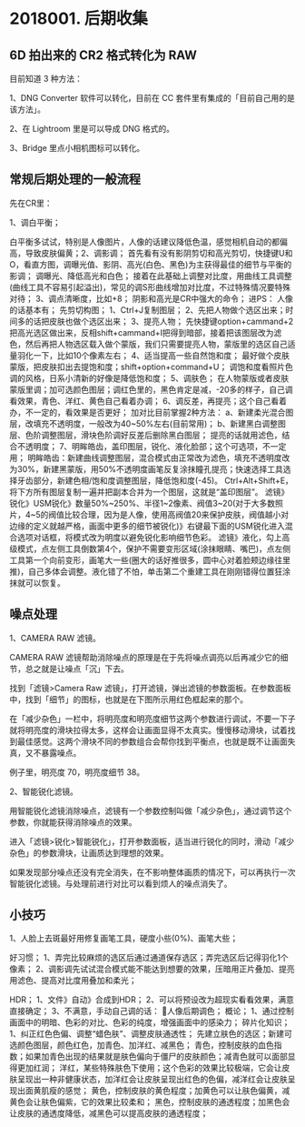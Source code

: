 # 2018001. 后期收集

## 6D 拍出来的 CR2 格式转化为 RAW
目前知道 3 种方法：

1、DNG Converter 软件可以转化，目前在 CC 套件里有集成的「目前自己用的是该方法」。

2、在 Lightroom 里是可以导成 DNG 格式的。

3、Bridge 里点小相机图标可以转化。

## 常规后期处理的一般流程
先在CR里：

1、调白平衡；

白平衡多试试，特别是人像图片，人像的话建议降低色温，感觉相机自动的都偏高，导致皮肤偏黄；2、调影调；
首先看有没有影阴剪切和高光剪切，快捷键U和O，看直方图，调曝光值、影阴、高光(白色、黑色)为主获得最佳的细节与平衡的影调；
调曝光、降低高光和白色；
接着在此基础上调整对比度，用曲线工具调整(曲线工具不容易引起溢出)，常见的调S形曲线增加对比度，不过特殊情况要特殊对待；
3、调点清晰度，比如+8；
阴影和高光是CR中强大的命令；
进PS：
人像的话基本有；
先剪切构图；
1、Ctrl+J复制图层；
2、先把人物做个选区出来；时间多的话把皮肤也做个选区出来；
3、提亮人物；
先快捷键option+cammand+2把高光选区做出来，反相shift+cammand+I把得到暗部，接着把该图层改为滤色，然后再把人物选区载入做个蒙版，我们只需要提亮人物，蒙版里的选区自己适量羽化一下，比如10个像素左右；
4、适当提高一些自然饱和度；
最好做个皮肤蒙版，把皮肤扣出去提饱和度；shift+option+command+U；
调饱和度看照片色调的风格，日系小清新的好像是降低饱和度；
5、调肤色；
在人物蒙版或者皮肤蒙版里调；加可选颜色图层；调红色里的，黑色肯定是减，-20多的样子，自己调看效果，青色、洋红、黄色自己看着办调；
6、调反差，再提亮；这个自己看着办，不一定的，看效果是否更好；
加对比目前掌握2种方法：
a、新建柔光混合图层，改填充不透明度，一般改为40~50%左右(目前常用)；
b、新建黑白调整图层、色阶调整图层，滑块色阶调好反差后删除黑白图层；
提亮的话就用滤色，结合不透明度；
7、明眸皓齿，盖印图层，锐化、液化脸部；这个可选项，不一定用；
明眸皓齿：新建曲线调整图层，混合模式由正常改为滤色，填充不透明度改为30%，新建黑蒙版，用50%不透明度画笔反复涂抹瞳孔提亮；快速选择工具选择牙齿部分，新建色相/饱和度调整图层，降低饱和度(-45)。
Ctrl+Alt+Shift+E，将下方所有图层复制一遍并把副本合并为一个图层，这就是“盖印图层”。
滤镜》锐化》USM锐化》数量50%~250%、半径1~2像素、阀值3~20(对于大多数照片，4~5的阀值比较合理，因为是人像，使用高阀值20来保护皮肤，阀值越小对边缘的定义就越严格，画面中更多的细节被锐化)》右键最下面的USM锐化进入混合选项对话框，将模式改为明度以避免锐化影响细节色彩。
滤镜》液化，勾上高级模式，点左侧工具倒数第4个，保护不需要变形区域(涂抹眼睛、嘴巴)，点左侧工具第一个向前变形，画笔大一些(圈大的话好推很多，圆中心对着脸颊边缘往里推)，自己多体会调整。液化错了不怕，单击第二个重建工具在刚刚错得位置狂涂抹就可以恢复。

## 噪点处理
1、CAMERA RAW 滤镜。

CAMERA RAW 滤镜帮助消除噪点的原理是在于先将噪点调亮以后再减少它的细节，总之就是让噪点「沉」下去。

找到「滤镜>Camera Raw 滤镜」，打开滤镜，弹出滤镜的参数面板。在参数面板中，找到「细节」的图标，也就是在下图所示用红色框起来的那个。

在「减少杂色」一栏中，将明亮度和明亮度细节这两个参数进行调试，不要一下子就将明亮度的滑块拉得太多，这样会让画面显得不太真实。慢慢移动滑块，试着找到最佳感觉。这两个滑块不同的参数组合会帮你找到平衡点，也就是既不让画面失真，又不暴露噪点。

例子里，明亮度 70，明亮度细节 38。

2、智能锐化滤镜。

用智能锐化滤镜消除噪点，滤镜有一个参数控制叫做「减少杂色」，通过调节这个参数，你就能获得消除噪点的效果。

进入「滤镜>锐化>智能锐化」，打开参数面板，适当进行锐化的同时，滑动「减少杂色」的参数滑块，让画质达到理想的效果。

如果发现部分噪点还没有完全消失，在不影响整体画质的情况下，可以再执行一次智能锐化滤镜。与处理前进行对比可以看到烦人的噪点消失了。

## 小技巧
1、人脸上去斑最好用修复画笔工具，硬度小些(0%)、画笔大些；

好习惯；
1、弄完比较麻烦的选区后通过通道保存选区；弄完选区后记得羽化1个像素；
2、调影调先试试混合模式能不能达到想要的效果，压暗用正片叠加、提亮用滤色、提高对比度用叠加和柔光；

HDR；
1、文件》自动》合成到HDR；
2、可以将预设改为超现实看看效果，满意直接确定；
3、不满意，手动自己调的话：
人像后期调色；
概论；
1、通过控制画面中的明暗、色彩的对比、色彩的纯度，增强画面中的感染力；
碎片化知识；
1、纠正红色色偏、调整“蜡色肤”、调整皮肤通透性；
先建立肤色的选区；新建可选颜色图层，颜色红色，加青色、加洋红、减黑色；
青色，控制皮肤的血色指数；如果加青色出现的结果就是肤色偏向于僵尸的皮肤颜色；减青色就可以面部显得更加红润；
洋红，某些特殊肤色下使用；这个色彩的效果比较极端，它会让皮肤呈现出一种非健康状态，加洋红会让皮肤呈现出红色的色偏，减洋红会让皮肤呈现出面黄肌瘦的感觉；
黄色，控制皮肤的黄色程度；加黄色可以让肤色偏黄，减黄色会让肤色偏紫，它的效果比较柔和；
黑色，控制皮肤的通透程度；加黑色会让皮肤的通透度降低，减黑色可以提高皮肤的通透程度；